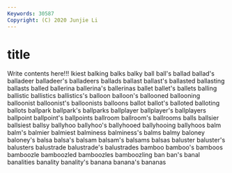 ```yaml
---
Keywords: 30587
Copyright: (C) 2020 Junjie Li
---
```


# title

Write contents here!!!
lkiest 
balking 
balks
balky 
ball 
ball's 
ballad 
ballad's 
balladeer 
balladeer's 
balladeers 
ballads 
ballast
ballast's 
ballasted 
ballasting 
ballasts 
balled 
ballerina 
ballerina's 
ballerinas 
ballet 
ballet's
ballets 
balling 
ballistic 
ballistics 
ballistics's 
balloon 
balloon's 
ballooned 
ballooning 
balloonist
balloonist's 
balloonists 
balloons 
ballot 
ballot's 
balloted 
balloting 
ballots 
ballpark 
ballpark's
ballparks 
ballplayer 
ballplayer's 
ballplayers 
ballpoint 
ballpoint's 
ballpoints 
ballroom 
ballroom's 
ballrooms
balls 
ballsier 
ballsiest 
ballsy 
ballyhoo 
ballyhoo's 
ballyhooed 
ballyhooing 
ballyhoos 
balm
balm's 
balmier 
balmiest 
balminess 
balminess's 
balms 
balmy 
baloney 
baloney's 
balsa
balsa's 
balsam 
balsam's 
balsams 
balsas 
baluster 
baluster's 
balusters 
balustrade 
balustrade's
balustrades 
bamboo 
bamboo's 
bamboos 
bamboozle 
bamboozled 
bamboozles 
bamboozling 
ban 
ban's
banal 
banalities 
banality 
banality's 
banana 
banana's 
bananas 
